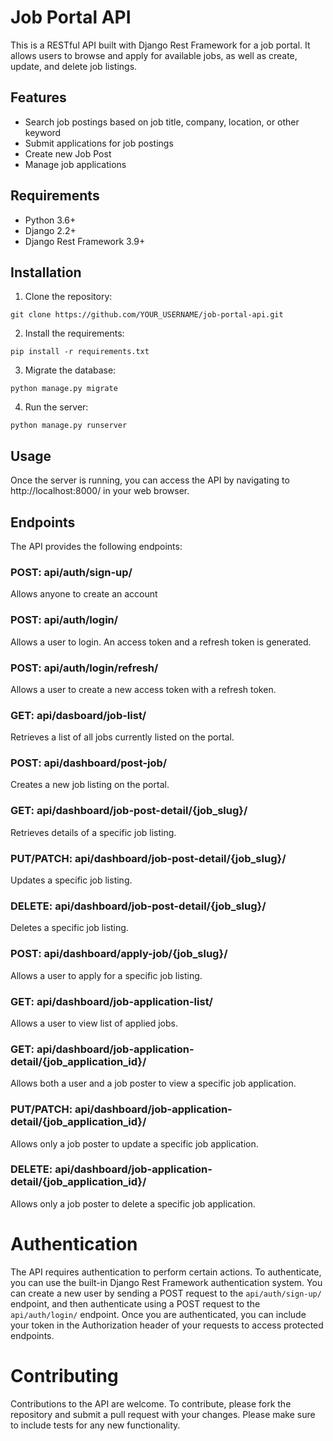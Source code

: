 # Job Portal API

This is a RESTful API built with Django Rest Framework for a job portal. It allows users to browse and apply for available jobs, as well as create, update, and delete job listings.

## Features

- Search job postings based on job title, company, location, or other keyword
- Submit applications for job postings
- Create new Job Post
- Manage job applications

## Requirements

- Python 3.6+
- Django 2.2+
- Django Rest Framework 3.9+

## Installation

1. Clone the repository:

```
git clone https://github.com/YOUR_USERNAME/job-portal-api.git
```

2. Install the requirements:

```
pip install -r requirements.txt
```

3. Migrate the database:

```
python manage.py migrate
```

4. Run the server:

```
python manage.py runserver
```

## Usage

Once the server is running, you can access the API by navigating to http://localhost:8000/ in your web browser.

## Endpoints
The API provides the following endpoints:

### POST: api/auth/sign-up/
Allows anyone to create an account

### POST: api/auth/login/
Allows a user to login. An access token and a refresh token is generated.

### POST: api/auth/login/refresh/
Allows a user to create a new access token with a refresh token.

### GET: api/dasboard/job-list/
Retrieves a list of all jobs currently listed on the portal.

### POST: api/dashboard/post-job/
Creates a new job listing on the portal.

### GET: api/dashboard/job-post-detail/{job_slug}/
Retrieves details of a specific job listing.

### PUT/PATCH: api/dashboard/job-post-detail/{job_slug}/
Updates a specific job listing.

### DELETE: api/dashboard/job-post-detail/{job_slug}/
Deletes a specific job listing.

### POST: api/dashboard/apply-job/{job_slug}/
Allows a user to apply for a specific job listing.

### GET: api/dashboard/job-application-list/
Allows a user to view list of applied jobs. 

### GET: api/dashboard/job-application-detail/{job_application_id}/
Allows both a user and a job poster to view a specific job application. 

### PUT/PATCH: api/dashboard/job-application-detail/{job_application_id}/
Allows only a job poster to update a specific job application. 

### DELETE: api/dashboard/job-application-detail/{job_application_id}/
Allows only a job poster to delete a specific job application. 

# Authentication

The API requires authentication to perform certain actions. To authenticate, you can use the built-in Django Rest Framework authentication system. You can create a new user by sending a POST request to the `api/auth/sign-up/` endpoint, and then authenticate using a POST request to the `api/auth/login/` endpoint. Once you are authenticated, you can include your token in the Authorization header of your requests to access protected endpoints.

# Contributing

Contributions to the API are welcome. To contribute, please fork the repository and submit a pull request with your changes. Please make sure to include tests for any new functionality.
